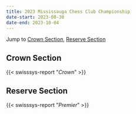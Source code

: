 ```yaml
---
title: 2023 Mississauga Chess Club Championship
date-start: 2023-08-30
date-end: 2023-10-04
---
```


Jump to [Crown Section](#crown-section), [Reserve Section](#reserve-section)

## Crown Section
{{< swisssys-report "*Crown*" >}}

## Reserve Section
{{< swisssys-report "*Premier*" >}}
